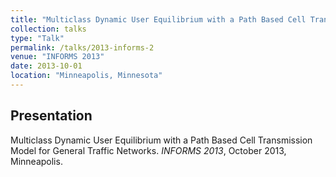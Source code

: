 ```yaml
---
title: "Multiclass Dynamic User Equilibrium with a Path Based Cell Transmission Model for General Traffic Networks"
collection: talks
type: "Talk"
permalink: /talks/2013-informs-2
venue: "INFORMS 2013"
date: 2013-10-01
location: "Minneapolis, Minnesota"
---
```


Presentation
---

Multiclass Dynamic User Equilibrium with a Path Based Cell Transmission Model for General Traffic Networks. <i>INFORMS 2013</i>, October 2013, Minneapolis.
